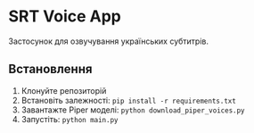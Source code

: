 # SRT Voice App

Застосунок для озвучування українських субтитрів.

## Встановлення

1. Клонуйте репозиторій
2. Встановіть залежності: `pip install -r requirements.txt`
3. Завантажте Piper моделі: `python download_piper_voices.py`
4. Запустіть: `python main.py`

